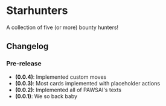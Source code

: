 # Starhunters

A collection of five (or more) bounty hunters!

## Changelog

### Pre-release

* **(0.0.4)**: Implemented custom moves
* **(0.0.3)**: Most cards implemented with placeholder actions
* **(0.0.2)**: Implemented all of PAWSAI's texts
* **(0.0.1)**: We so back baby
